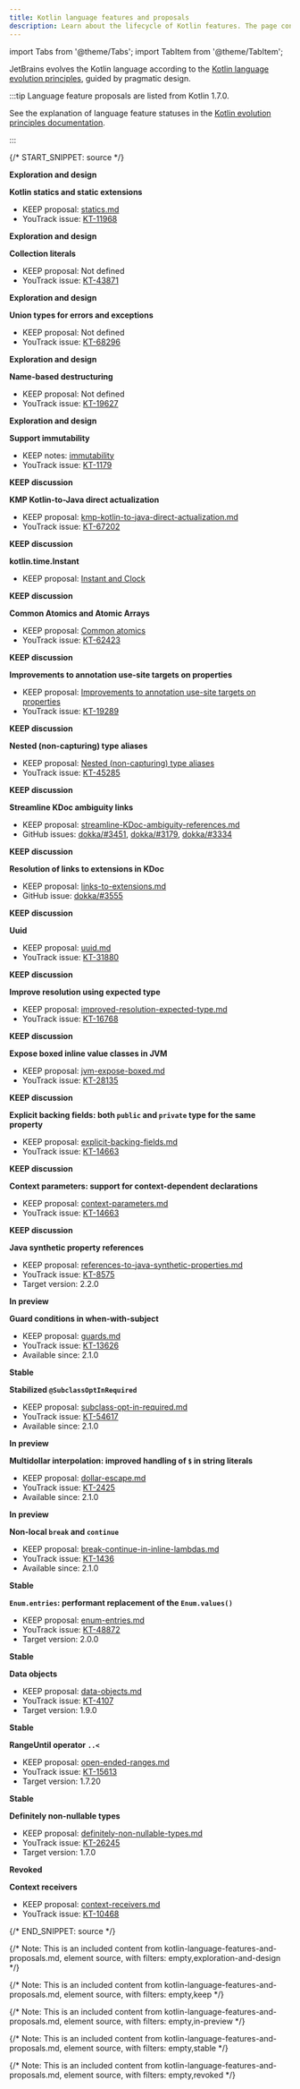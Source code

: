 ```yaml
---
title: Kotlin language features and proposals
description: Learn about the lifecycle of Kotlin features. The page contains the full list of Kotlin language features and design proposals.
---
```


import Tabs from '@theme/Tabs';
import TabItem from '@theme/TabItem';




JetBrains evolves the Kotlin language according to the [Kotlin language evolution principles](kotlin-evolution-principles.md),
guided by pragmatic design.

:::tip
Language feature proposals are listed from Kotlin 1.7.0. 

See the explanation of language feature statuses in the 
[Kotlin evolution principles documentation](kotlin-evolution-principles.md#pre-stable-features).

:::


<Tabs>
<TabItem value="all-proposals" label="All">

<!-- <include element-id="all-proposals" from="all-proposals.topic"/> -->

{/* START_SNIPPET: source */}
<tr >

<!-- EXPLORATION AND DESIGN BLOCK -->
<tr filter="exploration-and-design">
<td width="200">

**Exploration and design**
</td>
<td>

**Kotlin statics and static extensions**

* KEEP proposal: [statics.md](https://github.com/Kotlin/KEEP/blob/statics/proposals/statics.md)
* YouTrack issue: [KT-11968](https://youtrack.jetbrains.com/issue/KT-11968)
</td>
</tr>
<tr filter="exploration-and-design">
<td>

**Exploration and design**
</td>
<td>

**Collection literals**

* KEEP proposal: Not defined
* YouTrack issue: [KT-43871](https://youtrack.jetbrains.com/issue/KT-43871)
</td>
</tr>
<tr filter="exploration-and-design">
<td>

**Exploration and design**
</td>
<td>

**Union types for errors and exceptions**

* KEEP proposal: Not defined
* YouTrack issue: [KT-68296](https://youtrack.jetbrains.com/issue/KT-68296)
</td>
</tr>
<tr filter="exploration-and-design">
<td>

**Exploration and design**
</td>
<td>

**Name-based destructuring**

* KEEP proposal: Not defined
* YouTrack issue: [KT-19627](https://youtrack.jetbrains.com/issue/KT-19627)
</td>
</tr>
<tr filter="exploration-and-design">
<td>

**Exploration and design**
</td>
<td>

**Support immutability**

* KEEP notes: [immutability](https://github.com/Kotlin/KEEP/blob/master/notes/value-classes.md#immutability-and-value-classes)
* YouTrack issue: [KT-1179](https://youtrack.jetbrains.com/issue/KT-1179)
</td>
</tr>

<!-- END OF EXPLORATION AND DESIGN BLOCK -->

<!-- KEEP DISCUSSION BLOCK -->
<tr filter="keep">
<td width="200">

**KEEP discussion**
</td>
<td>

**KMP Kotlin-to-Java direct actualization**

* KEEP proposal: [kmp-kotlin-to-java-direct-actualization.md](https://github.com/Kotlin/KEEP/blob/kotlin-to-java-direct-actualization/proposals/kmp-kotlin-to-java-direct-actualization.md)
* YouTrack issue: [KT-67202](https://youtrack.jetbrains.com/issue/KT-67202)
</td>
</tr>
<tr filter="keep">
<td>

**KEEP discussion**
</td>
<td>

**kotlin.time.Instant**

* KEEP proposal: [Instant and Clock](https://github.com/dkhalanskyjb/KEEP/blob/dkhalanskyjb-instant/proposals/stdlib/instant.md)
</td>
</tr>
<tr filter="keep">
<td>

**KEEP discussion**
</td>
<td>

**Common Atomics and Atomic Arrays**

* KEEP proposal: [Common atomics](https://github.com/Kotlin/KEEP/blob/mvicsokolova/common-atomics/proposals/common-atomics.md)
* YouTrack issue: [KT-62423](https://youtrack.jetbrains.com/issue/KT-62423)
</td>
</tr>
<tr filter="keep">
<td>

**KEEP discussion**
</td>
<td>

**Improvements to annotation use-site targets on properties**

* KEEP proposal: [Improvements to annotation use-site targets on properties](https://github.com/Kotlin/KEEP/blob/change-defaulting-rule/proposals/change-defaulting-rule.md)
* YouTrack issue: [KT-19289](https://youtrack.jetbrains.com/issue/KT-19289)
</td>
</tr>
<tr filter="keep">
<td>

**KEEP discussion**
</td>
<td>

**Nested (non-capturing) type aliases**

* KEEP proposal: [Nested (non-capturing) type aliases](https://github.com/Kotlin/KEEP/blob/nested-typealias/proposals/nested-typealias.md)
* YouTrack issue: [KT-45285](https://youtrack.jetbrains.com/issue/KT-45285)
</td>
</tr>
<tr filter="keep">
<td>

**KEEP discussion**
</td>
<td>

**Streamline KDoc ambiguity links**

* KEEP proposal: [streamline-KDoc-ambiguity-references.md](https://github.com/Kotlin/KEEP/blob/kdoc/Streamline-KDoc-ambiguity-references/proposals/kdoc/streamline-KDoc-ambiguity-references.md)
* GitHub issues: [dokka/#3451](https://github.com/Kotlin/dokka/issues/3451), [dokka/#3179](https://github.com/Kotlin/dokka/issues/3179), [dokka/#3334](https://github.com/Kotlin/dokka/issues/3334)
</td>
</tr>
<tr filter="keep">
<td>

**KEEP discussion**
</td>
<td>

**Resolution of links to extensions in KDoc**

* KEEP proposal: [links-to-extensions.md](https://github.com/Kotlin/KEEP/blob/kdoc/extension-links/proposals/kdoc/links-to-extensions.md)
* GitHub issue: [dokka/#3555](https://github.com/Kotlin/dokka/issues/3555)
</td>
</tr>
<tr filter="keep">
<td>

**KEEP discussion**
</td>
<td>

**Uuid**

* KEEP proposal: [uuid.md](https://github.com/Kotlin/KEEP/blob/uuid/proposals/stdlib/uuid.md)
* YouTrack issue: [KT-31880](https://youtrack.jetbrains.com/issue/KT-31880)
</td>
</tr>
<tr filter="keep">
<td>

**KEEP discussion**
</td>
<td>

**Improve resolution using expected type**

* KEEP proposal: [improved-resolution-expected-type.md](https://github.com/Kotlin/KEEP/blob/improved-resolution-expected-type/proposals/improved-resolution-expected-type.md)
* YouTrack issue: [KT-16768](https://youtrack.jetbrains.com/issue/KT-16768)
</td>
</tr>
<tr filter="keep">
<td>

**KEEP discussion**
</td>
<td>

**Expose boxed inline value classes in JVM**

* KEEP proposal: [jvm-expose-boxed.md](https://github.com/Kotlin/KEEP/blob/jvm-expose-boxed/proposals/jvm-expose-boxed.md)
* YouTrack issue: [KT-28135](https://youtrack.jetbrains.com/issue/KT-28135)
</td>
</tr>
<tr filter="keep">
<td>

**KEEP discussion**
</td>
<td>

**Explicit backing fields: both `public` and `private` type for the same property**

* KEEP proposal: [explicit-backing-fields.md](https://github.com/Kotlin/KEEP/blob/explicit-backing-fields-re/proposals/explicit-backing-fields.md)
* YouTrack issue: [KT-14663](https://youtrack.jetbrains.com/issue/KT-14663)
</td>
</tr>
<tr filter="keep">
<td>

**KEEP discussion**
</td>
<td>

**Context parameters: support for context-dependent declarations**

* KEEP proposal: [context-parameters.md](https://github.com/Kotlin/KEEP/blob/context-parameters/proposals/context-parameters.md)
* YouTrack issue: [KT-14663](https://youtrack.jetbrains.com/issue/KT-10468)
</td>
</tr>
<tr filter="keep">
<td>

**KEEP discussion**
</td>
<td>

**Java synthetic property references**

* KEEP proposal: [references-to-java-synthetic-properties.md](https://github.com/Kotlin/KEEP/blob/master/proposals/references-to-java-synthetic-properties.md)
* YouTrack issue: [KT-8575](https://youtrack.jetbrains.com/issue/KT-8575)
* Target version: 2.2.0
</td>
</tr>

<!-- END OF KEEP DISCUSSION BLOCK -->

<!-- IN PREVIEW BLOCK -->
<tr filter="in-preview">
<td width="200">

**In preview**
</td>
<td>

**Guard conditions in when-with-subject**

* KEEP proposal: [guards.md](https://github.com/Kotlin/KEEP/blob/guards/proposals/guards.md)
* YouTrack issue: [KT-13626](https://youtrack.jetbrains.com/issue/KT-13626)
* Available since: 2.1.0
</td>
</tr>

<!-- the first td element should have the width="200" attribute -->
<tr filter="stable">
<td>

**Stable**
</td>
<td>

**Stabilized `@SubclassOptInRequired`**

* KEEP proposal: [subclass-opt-in-required.md](https://github.com/Kotlin/KEEP/blob/master/proposals/subclass-opt-in-required.md)
* YouTrack issue: [KT-54617](https://youtrack.jetbrains.com/issue/KT-54617)
* Available since: 2.1.0
</td>
</tr>
<tr filter="in-preview">
<td>

**In preview**
</td>
<td>

**Multidollar interpolation: improved handling of `$` in string literals**

* KEEP proposal: [dollar-escape.md](https://github.com/Kotlin/KEEP/blob/master/proposals/dollar-escape.md)
* YouTrack issue: [KT-2425](https://youtrack.jetbrains.com/issue/KT-2425)
* Available since: 2.1.0
</td>
</tr>
<tr filter="in-preview">
<td>

**In preview**
</td>
<td>

**Non-local `break` and `continue`**

* KEEP proposal: [break-continue-in-inline-lambdas.md](https://github.com/Kotlin/KEEP/blob/master/proposals/break-continue-in-inline-lambdas.md)
* YouTrack issue: [KT-1436](https://youtrack.jetbrains.com/issue/KT-1436)
* Available since: 2.1.0
</td>
</tr>

<!-- END OF IN PREVIEW BLOCK -->

<!-- STABLE BLOCK -->
<tr filter="stable">
<td width="200">

**Stable**
</td>
<td>

**`Enum.entries`: performant replacement of the `Enum.values()`**

* KEEP proposal: [enum-entries.md](https://github.com/Kotlin/KEEP/blob/master/proposals/enum-entries.md)
* YouTrack issue: [KT-48872](https://youtrack.jetbrains.com/issue/KT-48872)
* Target version: 2.0.0
</td>
</tr>
<tr filter="stable">
<td>

**Stable**
</td>
<td>

**Data objects**

* KEEP proposal: [data-objects.md](https://github.com/Kotlin/KEEP/blob/master/proposals/data-objects.md)
* YouTrack issue: [KT-4107](https://youtrack.jetbrains.com/issue/KT-4107)
* Target version: 1.9.0
</td>
</tr>
<tr filter="stable">
<td>

**Stable**
</td>
<td>

**RangeUntil operator `..<`**

* KEEP proposal: [open-ended-ranges.md](https://github.com/kotlin/KEEP/blob/open-ended-ranges/proposals/open-ended-ranges.md)
* YouTrack issue: [KT-15613](https://youtrack.jetbrains.com/issue/KT-15613)
* Target version: 1.7.20
</td>
</tr>
<tr filter="stable">
<td>

**Stable**
</td>
<td>

**Definitely non-nullable types**

* KEEP proposal: [definitely-non-nullable-types.md](https://github.com/Kotlin/KEEP/blob/master/proposals/definitely-non-nullable-types.md)
* YouTrack issue: [KT-26245](https://youtrack.jetbrains.com/issue/KT-26245)
* Target version: 1.7.0
</td>
</tr>

<!-- END OF STABLE BLOCK -->

<!-- REVOKED BLOCK -->
<tr filter="revoked">
<td width="200">

**Revoked**
</td>
<td>

**Context receivers**

* KEEP proposal: [context-receivers.md](https://github.com/Kotlin/KEEP/blob/master/proposals/context-receivers.md)
* YouTrack issue: [KT-10468](https://youtrack.jetbrains.com/issue/KT-10468)
</td>
</tr>
</tr>

{/* END_SNIPPET: source */}

<!-- END OF REVOKED BLOCK -->

</TabItem>

<TabItem value="exploration-and-design" label="Exploration and design">

{/* Note: This is an included content from kotlin-language-features-and-proposals.md, element source, with filters: empty,exploration-and-design */}

</TabItem>

<TabItem value="keep-preparation" label="KEEP discussion">

{/* Note: This is an included content from kotlin-language-features-and-proposals.md, element source, with filters: empty,keep */}

</TabItem>

<TabItem value="in-preview" label="In preview">

{/* Note: This is an included content from kotlin-language-features-and-proposals.md, element source, with filters: empty,in-preview */}

</TabItem>

<TabItem value="stable" label="Stable">

{/* Note: This is an included content from kotlin-language-features-and-proposals.md, element source, with filters: empty,stable */}

</TabItem>

<TabItem value="revoked" label="Revoked">

{/* Note: This is an included content from kotlin-language-features-and-proposals.md, element source, with filters: empty,revoked */}

</TabItem>
</Tabs>
